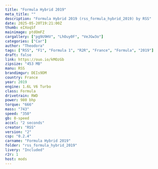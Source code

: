 ```yaml
---
title: "Formula Hybrid 2019"
meta_title: ""
description: "Formula Hybrid 2019 (rss_formula_hybrid_2019) by RSS"
date: 2025-05-20T19:21:00Z
thumb: eIXoqSf
mainimage: ptdOmFZ
cargallery: ["pg9U9HV", "LhOuy0F", "VeJGw3o"]
categories: ["Car"]
author: "Theodora"
tags: ["RSS", "F1", "Formula 1", "R2R", "France", "Formula", "2019"]
draft: false
link: https://ouo.io/kMOzGb
zipsize: "453 MB"
manu: RSS
brandimgur: DEIs9DM
country: France
year: 2019
engine: 1.6L V6 Turbo
class: Formula
drivetrain: RWD
power: 980 bhp 
torque: "666"
mass: "743"
speed: "350"
gb: 8-speed
accel: "2 seconds"
creator: "RSS"
version: "2"
csp: "0.2.4"
carname: "Formula Hybrid 2019"
folder: "rss_formula_hybrid_2019"
livery: "Included"
r2r: 1
host: mods
---
```

